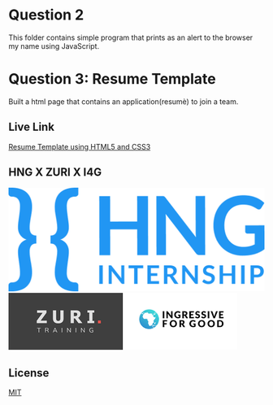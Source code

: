 # Question 2

This folder contains simple program that prints as an alert to the browser my name using JavaScript.

# Question 3: Resume Template

Built a html page that contains an application(resumè) to join a team.

## Live Link

[Resume Template using HTML5 and CSS3](https://ogeobubu-resume.netlify.app)

## HNG X ZURI X I4G

![HNGi8](hng.png)
![Zuri x I4G](zuri.png)

## License

[MIT](https://choosealicense.com/licenses/mit/)
